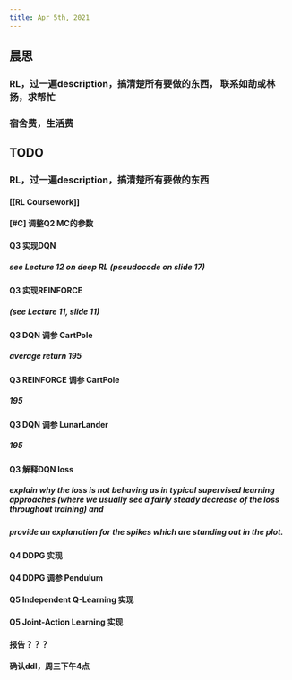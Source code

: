 ```yaml
---
title: Apr 5th, 2021
---
```


## 晨思
### RL，过一遍description，搞清楚所有要做的东西， 联系如劼或林扬，求帮忙
### 宿舍费，生活费
## TODO
### RL，过一遍description，搞清楚所有要做的东西
#### [[RL Coursework]]
#### [#C] 调整Q2 MC的参数
#### Q3 实现DQN
##### see Lecture 12 on deep RL (pseudocode on slide 17)
#### Q3 实现REINFORCE
##### (see Lecture 11, slide 11)
#### Q3 DQN 调参 CartPole
##### average return 195
#### Q3 REINFORCE 调参 CartPole
##### 195
#### Q3 DQN 调参 LunarLander
##### 195
#### Q3 解释DQN loss
##### explain why the loss is not behaving as in typical supervised learning approaches (where we usually see a fairly steady decrease of the loss throughout training) and
##### provide an explanation for the spikes which are standing out in the plot.
#### Q4 DDPG 实现
#### Q4 DDPG 调参 Pendulum
#### Q5 Independent Q-Learning 实现
#### Q5 Joint-Action Learning 实现
#### 报告？？？
#### 确认ddl，周三下午4点
